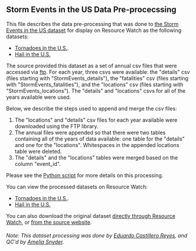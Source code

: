 ## Storm Events in the US Data Pre-procecssing
This file describes the data pre-processing that was done to [the Storm Events in the US dataset](https://www.ncdc.noaa.gov/stormevents/ftp.jsp) for display on Resource Watch as the following datasets:
- [Tornadoes in the U.S.](https://resourcewatch.org/embed/widget/8a0f738e-4fb9-4a4c-8b9a-6363f619cdd5).
- [Hail in the U.S.](https://resourcewatch.org/embed/widget/355f550b-ea6d-418d-b89d-5fbd58f3ba1b)

The source provided this dataset as a set of annual csv files that were accessed via [ftp](ftp://ftp.ncdc.noaa.gov/pub/data/swdi/stormevents/csvfiles/). For each year, three csvs were available: the "details" csv (files starting with "StormEvents_details"), the "fatalities" csv (files starting with "StormEvents_fatalities"), and the "locations" csv (files starting with "StormEvents_locations"). The "details" and "locations" csvs for all of the years available were used.

Below, we describe the steps used to append and merge the csv files:
1. The "locations" and "details" csv files for each year available were downloaded using the FTP library.
2. The annual files were appended so that there were two tables containing all of the years of data available: one table for the "details" and one for the "locations". Whitespaces in the appended locations table were deleted.
3. The "details" and the "locations" tables were merged based on the column "event_id". 

Please see the [Python script](https://github.com/resource-watch/data-pre-processing/blob/master/dis_017_storm_events_us/dis_017_storm_events_us_processing.py) for more details on this processing.

You can view the processed datasets on Resource Watch:
- [Tornadoes in the U.S.](https://resourcewatch.org/embed/widget/8a0f738e-4fb9-4a4c-8b9a-6363f619cdd5).
- [Hail in the U.S.](https://resourcewatch.org/embed/widget/355f550b-ea6d-418d-b89d-5fbd58f3ba1b)

You can also download the original dataset [directly through Resource Watch](http://wri-public-data.s3.amazonaws.com/resourcewatch/dis_017_storm_events_us.zip), or [from the source website](https://www.ncdc.noaa.gov/stormevents/ftp.jsp).

###### Note: This dataset processing was done by [Eduardo Castillero Reyes](https://wrimexico.org/profile/eduardo-castillero-reyes), and QC'd by [Amelia Snyder](https://www.wri.org/profile/amelia-snyder).
